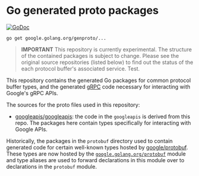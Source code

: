 Go generated proto packages
===========================

[![GoDoc](https://godoc.org/google.golang.org/genproto?status.svg)](https://godoc.org/google.golang.org/genproto)

```
go get google.golang.org/genproto/...
```

> **IMPORTANT** This repository is currently experimental. The structure
> of the contained packages is subject to change. Please see the original
> source repositories (listed below) to find out the status of the each
> protocol buffer's associated service. Test.

This repository contains the generated Go packages for common protocol buffer
types, and the generated [gRPC][1] code necessary for interacting with Google's gRPC
APIs.

The sources for the proto files used in this repository:

* [googleapis/googleapis][2]: the code in the `googleapis` is derived from this
  repo. The packages here contain types specifically for interacting with Google
  APIs.

Historically, the packages in the `protobuf` directory used to contain
generated code for certain well-known types hosted by [google/protobuf][3].
These types are now hosted by the [`google.golang.org/protobuf`][4] module
and type aliases are used to forward declarations in this module over to
declarations in the `protobuf` module.

[1]: http://grpc.io
[2]: https://github.com/googleapis/googleapis/
[3]: https://github.com/google/protobuf/
[4]: https://pkg.go.dev/mod/google.golang.org/protobuf
